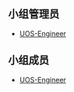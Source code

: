 ## 小组管理员

- [UOS-Engineer](https://github.com/uos-eng)

## 小组成员

- [UOS-Engineer](https://github.com/uos-eng)


